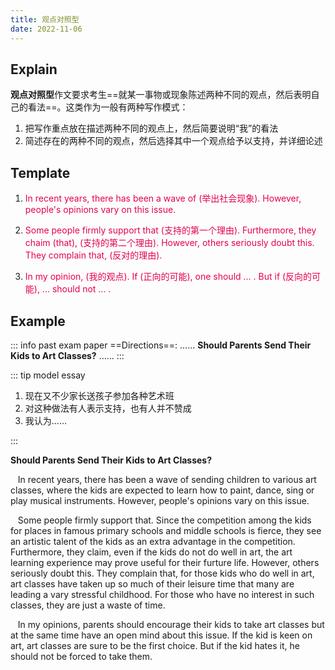 ```yaml
---
title: 观点对照型
date: 2022-11-06
---
```


## Explain

**观点对照型**作文要求考生==就某一事物或现象陈述两种不同的观点，然后表明自己的看法==。这类作为一般有两种写作模式：

1. 把写作重点放在描述两种不同的观点上，然后简要说明“我”的看法
2. 简述存在的两种不同的观点，然后选择其中一个观点给予以支持，并详细论述

## Template

1. <p style="color: #e50052;">In recent years, there has been a wave of (举出社会现象). However, people's opinions vary on this issue.</p>
2. <p style="color: #e50052;">Some people firmly support that (支持的第一个理由). Furthermore, they chaim (that), (支持的第二个理由). However, others seriously doubt this. They complain that, (反对的理由).</p>
3. <p style="color: #e50052;">In my opinion, (我的观点). If (正向的可能), one should ... . But if (反向的可能), ... should not ... .</p>

## Example

::: info past exam paper
==Directions==: …… **Should Parents Send Their Kids to Art Classes?** ……
:::

::: tip model essay

1. 现在又不少家长送孩子参加各种艺术班
2. 对这种做法有人表示支持，也有人并不赞成
3. 我认为……

:::

<p style="textAlign: center;"><b>Should Parents Send Their Kids to Art Classes?</b></p>

&nbsp;&nbsp; In recent years, there has been a wave of sending children to various art classes, where the kids are expected to learn how to paint, dance, sing or play musical instruments. However, people's opinions vary on this issue.

&nbsp;&nbsp; Some people firmly support that. Since the competition among the kids for places in famous primary schools and middle schools is fierce, they see an artistic talent of the kids as an extra advantage in the competition. Furthermore, they claim, even if the kids do not do well in art, the art learning experience may prove useful for their furture life. However, others seriously doubt this. They complain that, for those kids who do well in art, art classes have taken up so much of their leisure time that many are leading a vary stressful childhood. For those who have no interest in such classes, they are just a waste of time.

&nbsp;&nbsp; In my opinions, parents should encourage their kids to take art classes but at the same time have an open mind about this issue. If the kid is keen on art, art classes are sure to be the first choice. But if the kid hates it, he should not be forced to take them.
